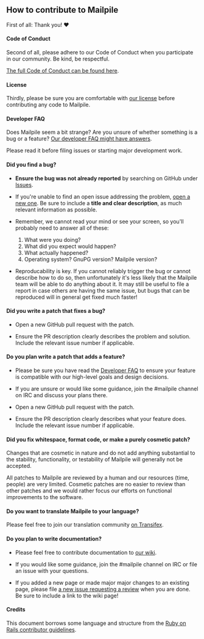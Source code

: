 ## How to contribute to Mailpile

First of all: Thank you! :heart:

#### Code of Conduct

Second of all, please adhere to our Code of Conduct when you participate
in our community. Be kind, be respectful.

[The full Code of Conduct can be found here](CODE_OF_CONDUCT.md).


#### License

Thirdly, please be sure you are comfortable with [our license](COPYING.md)
before contributing any code to Mailpile.


#### Developer FAQ

Does Mailpile seem a bit strange? Are you unsure of whether something is a
bug or a feature? [Our developer FAQ might have answers](DEV_FAQ.md).

Please read it before filing issues or starting major development work.


#### Did you find a bug?

* **Ensure the bug was not already reported** by searching on GitHub
  under [Issues](https://github.com/mailpile/Mailpile/issues).

* If you're unable to find an open issue addressing the problem,
  [open a new one](https://github.com/mailpile/Mailpile/issues/new). Be
  sure to include a **title and clear description**, as much relevant
  information as possible.

* Remember, we cannot read your mind or see your screen, so you'll
  probably need to answer all of these:

   1. What were you doing?
   2. What did you expect would happen?
   3. What actually happened?
   4. Operating system? GnuPG version? Mailpile version?

* Reproducability is key. If you cannot reliably trigger the bug or
  cannot describe how to do so, then unfortunately it's less likely that
  the Mailpile team will be able to do anything about it. It may still
  be useful to file a report in case others are having the same issue, but
  bugs that can be reproduced will in general get fixed much faster!


#### **Did you write a patch that fixes a bug?**

* Open a new GitHub pull request with the patch.

* Ensure the PR description clearly describes the problem and solution.
  Include the relevant issue number if applicable.


#### **Do you plan write a patch that adds a feature?**

* Please be sure you have read the [Developer FAQ](DEV_FAQ.md) to ensure
  your feature is compatible with our high-level goals and design decisions.

* If you are unsure or would like some guidance, join the #mailpile
  channel on IRC and discuss your plans there.

* Open a new GitHub pull request with the patch.

* Ensure the PR description clearly describes what your feature does.
  Include the relevant issue number if applicable.


#### **Did you fix whitespace, format code, or make a purely cosmetic patch?**

Changes that are cosmetic in nature and do not add anything substantial to the
stability, functionality, or testability of Mailpile will generally not be
accepted.

All patches to Mailpile are reviewed by a human and our resources (time,
people) are very limited. Cosmetic patches are no easier to review than other
patches and we would rather focus our efforts on functional improvements to the
software.


#### **Do you want to translate Mailpile to your language?**

Please feel free to join our translation community
[on Transifex](https://www.transifex.com/otf/mailpile/).


#### **Do you plan to write documentation?**

* Please feel free to contribute documentation to
  [our wiki](https://github.com/mailpile/Mailpile/wiki).

* If you would like some guidance, join the #mailpile channel on IRC or
  file an issue with your questions.

* If you added a new page or made major major changes to an existing page,
  please file [a new issue requesting a review](https://github.com/mailpile/Mailpile/issues/new)
  when you are done. Be sure to include a link to the wiki page!


#### Credits

This document borrows some language and structure from the [Ruby on Rails
contributor guidelines](https://raw.githubusercontent.com/rails/rails/master/CONTRIBUTING.md).

